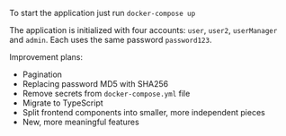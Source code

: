 To start the application just run `docker-compose up`

The application is initialized with four accounts: `user`, `user2`, `userManager` and `admin`.
Each uses the same password `password123`.

Improvement plans:
- Pagination
- Replacing password MD5 with SHA256
- Remove secrets from `docker-compose.yml` file
- Migrate to TypeScript
- Split frontend components into smaller, more independent pieces
- New, more meaningful features

